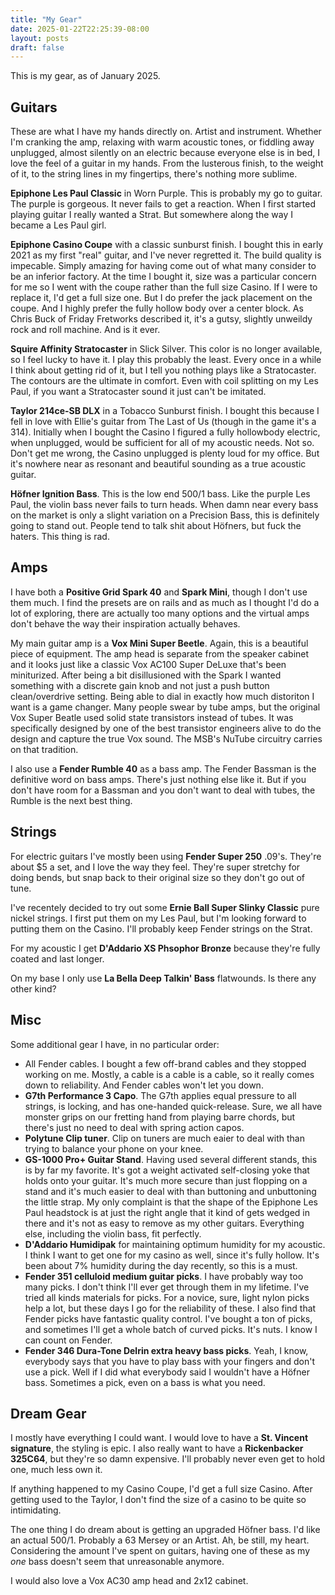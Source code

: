 ```yaml
---
title: "My Gear"
date: 2025-01-22T22:25:39-08:00
layout: posts
draft: false
---
```


This is my gear, as of January 2025.

## Guitars

These are what I have my hands directly on. Artist and instrument. Whether I'm
cranking the amp, relaxing with warm acoustic tones, or fiddling away unplugged,
almost silently on an electric because everyone else is in bed, I love the feel
of a guitar in my hands. From the lusterous finish, to the weight of it, to the
string lines in my fingertips, there's nothing more sublime.

**Epiphone Les Paul Classic** in Worn Purple. This is probably my go to guitar.
The purple is gorgeous. It never fails to get a reaction. When I first started
playing guitar I really wanted a Strat. But somewhere along the way I became a
Les Paul girl.

**Epiphone Casino Coupe** with a classic sunburst finish. I bought this in early
2021 as my first "real" guitar, and I've never regretted it. The build quality
is impecable. Simply amazing for having come out of what many consider to be
an inferior factory. At the time I bought it, size was a particular concern for
me so I went with the coupe rather than the full size Casino. If I were to
replace it, I'd get a full size one. But I do prefer the jack placement on the
coupe. And I highly prefer the fully hollow body over a center block. As Chris
Buck of Friday Fretworks described it, it's a gutsy, slightly unweildy rock and
roll machine. And is it ever.

**Squire Affinity Stratocaster** in Slick Silver. This color is no longer
available, so I feel lucky to have it. I play this probably the least. Every
once in a while I think about getting rid of it, but I tell you nothing plays
like a Stratocaster. The contours are the ultimate in comfort. Even with coil
splitting on my Les Paul, if you want a Stratocaster sound it just can't be
imitated.

**Taylor 214ce-SB DLX** in a Tobacco Sunburst finish. I bought this because
I fell in love with Ellie's guitar from The Last of Us (though in the game it's
a 314). Initially when I bought the Casino I figured a fully hollowbody
electric, when unplugged, would be sufficient for all of my acoustic needs. Not
so. Don't get me wrong, the Casino unplugged is plenty loud for my office. But
it's nowhere near as resonant and beautiful sounding as a true acoustic guitar.

**Höfner Ignition Bass**. This is the low end 500/1 bass. Like the purple
Les Paul, the violin bass never fails to turn heads. When damn near every bass
on the market is only a slight variation on a Precision Bass, this is definitely
going to stand out. People tend to talk shit about Höfners, but fuck the haters.
This thing is rad.

## Amps

I have both a **Positive Grid Spark 40** and **Spark Mini**, though I don't use
them much. I find the presets are on rails and as much as I thought I'd do a lot
of exploring, there are actually too many options and the virtual amps don't
behave the way their inspiration actually behaves.

My main guitar amp is a **Vox Mini Super Beetle**. Again, this is a beautiful
piece of equipment. The amp head is separate from the speaker cabinet and it
looks just like a classic Vox AC100 Super DeLuxe that's been miniturized. After
being a bit disillusioned with the Spark I wanted something with a discrete gain
knob and not just a push button clean/overdrive setting. Being able to dial in
exactly how much distoriton I want is a game changer. Many people swear by tube
amps, but the original Vox Super Beatle used solid state transistors instead of
tubes. It was specifically designed by one of the best transistor engineers
alive to do the design and capture the true Vox sound. The MSB's NuTube
circuitry carries on that tradition.

I also use a **Fender Rumble 40** as a bass amp. The Fender Bassman is the
definitive word on bass amps. There's just nothing else like it. But if you
don't have room for a Bassman and you don't want to deal with tubes, the Rumble
is the next best thing.

## Strings

For electric guitars I've mostly been using **Fender Super 250** .09's. They're
about $5 a set, and I love the way they feel. They're super stretchy for doing
bends, but snap back to their original size so they don't go out of tune.

I've recentely decided to try out some **Ernie Ball Super Slinky Classic** pure
nickel strings. I first put them on my Les Paul, but I'm looking forward to
putting them on the Casino. I'll probably keep Fender strings on the Strat.

For my acoustic I get **D'Addario XS Phsophor Bronze** because they're fully
coated and last longer.

On my base I only use **La Bella Deep Talkin' Bass** flatwounds. Is there any
other kind?

## Misc

Some additional gear I have, in no particular order:

* All Fender cables. I bought a few off-brand cables and they stopped working
  on me. Mostly, a cable is a cable is a cable, so it really comes down to
  reliability. And Fender cables won't let you down.
* **G7th Performance 3 Capo**. The G7th applies equal pressure to all strings,
  is locking, and has one-handed quick-release. Sure, we all have monster grips
  on our fretting hand from playing barre chords, but there's just no need to
  deal with spring action capos.
* **Polytune Clip tuner**. Clip on tuners are much eaier to deal with than
  trying to balance your phone on your knee.
* **GS-1000 Pro+ Guitar Stand**. Having used several different stands, this is
  by far my favorite. It's got a weight activated self-closing yoke that holds
  onto your guitar. It's much more secure than just flopping on a stand and
  it's much easier to deal with than buttoning and unbuttoning the little strap.
  My only complaint is that the shape of the Epiphone Les Paul headstock is at
  just the right angle that it kind of gets wedged in there and it's not as
  easy to remove as my other guitars. Everything else, including the
  violin bass, fit perfectly.
* **D'Addario Humidipak** for maintaining optimum humidity for my acoustic. I
  think I want to get one for my casino as well, since it's fully hollow. It's
  been about 7% humidity during the day recently, so this is a must.
* **Fender 351 celluloid medium guitar picks**. I have probably way too many
  picks. I don't think I'll ever get through them in my lifetime. I've tried
  all kinds materials for picks. For a novice, sure, light nylon picks help a
  lot, but these days I go for the reliability of these. I also find that
  Fender picks have fantastic quality control. I've bought a ton of picks, and
  sometimes I'll get a whole batch of curved picks. It's nuts. I know I can
  count on Fender.
* **Fender 346 Dura-Tone Delrin extra heavy bass picks**. Yeah, I know,
  everybody says that you have to play bass with your fingers and don't use a
  pick. Well if I did what everybody said I wouldn't have a Höfner bass.
  Sometimes a pick, even on a bass is what you need.

## Dream Gear

I mostly have everything I could want. I would love to have a **St. Vincent
signature**, the styling is epic. I also really want to have a **Rickenbacker
325C64**, but they're so damn expensive. I'll probably never even get to hold one,
much less own it.

If anything happened to my Casino Coupe, I'd get a full size Casino. After
getting used to the Taylor, I don't find the size of a casino to be quite so
intimidating.

The one thing I do dream about is getting an upgraded Höfner bass. I'd like an
actual 500/1. Probably a 63 Mersey or an Artist. Ah, be still, my heart.
Considering the amount I've spent on guitars, having one of these as my *one*
bass doesn't seem that unreasonable anymore.

I would also love a Vox AC30 amp head and 2x12 cabinet.
